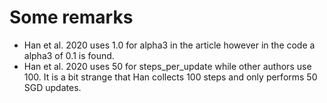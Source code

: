 # Some remarks

*   Han et al. 2020 uses 1.0 for alpha3 in the article however in the code a alpha3 of 0.1 is found.
*   Han et al. 2020 uses 50 for steps\_per\_update while other authors use 100. It is a bit strange that Han collects 100 steps and only performs 50 SGD updates.
